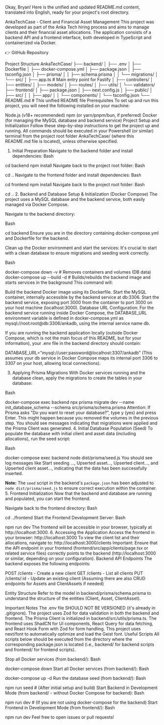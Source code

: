 Okay, Bryan! Here is the unified and updated README.md content, translated into English, ready for your project's root directory.

AnkaTechCase - Client and Financial Asset Management
This project was developed as part of the Anka Tech hiring process and aims to manage clients and their financial asset allocations. The application consists of a backend API and a frontend interface, both developed in TypeScript and containerized via Docker.

👉 GitHub Repository

Project Structure
AnkaTechCase/
├── backend/
│   ├── .env
│   ├── Dockerfile
│   ├── docker-compose.yml
│   ├── package.json
│   ├── tsconfig.json
│   ├── prisma/
│   │   ├── schema.prisma
│   │   └── migrations/
│   └── src/
│       ├── app.ts # Main entry point for Fastify
│       ├── controllers/
│       ├── entities/
│       ├── models/
│       ├── routes/
│       ├── utils/
│       └── validators/
├── frontend/
│   ├── package.json
│   ├── next.config.js
│   ├── public/
│   ├── src/
│   │   ├── app/
│   │   └── components/
│   └── tsconfig.json
└── README.md # This unified README file
Prerequisites
To set up and run this project, you will need the following installed on your machine:

Node.js (v18+ recommended)
npm (or yarn/pnpm/bun, if preferred)
Docker (for managing the MySQL database and backend service)
Project Setup and Initialization
Follow these step-by-step instructions to get the project up and running. All commands should be executed in your Powershell (or similar) terminal from the project root folder AnkaTechCase/ (where this README.md file is located), unless otherwise specified.

1. Initial Preparation
Navigate to the backend folder and install dependencies:
Bash

cd backend
npm install
Navigate back to the project root folder:
Bash

cd ..
Navigate to the frontend folder and install dependencies:
Bash

cd frontend
npm install
Navigate back to the project root folder:
Bash

cd ..
2. Backend and Database Setup & Initialization (Docker Compose)
The project uses a MySQL database and the backend service, both easily managed via Docker Compose.

Navigate to the backend directory:

Bash

cd backend
Ensure you are in the directory containing docker-compose.yml and Dockerfile for the backend.

Clean up the Docker environment and start the services:
It's crucial to start with a clean database to ensure migrations and seeding work correctly.

Bash

docker-compose down -v # Removes containers and volumes (DB data)
docker-compose up --build -d # Builds/rebuilds the backend image and starts services in the background
This command will:

Build the backend Docker image using its Dockerfile.
Start the MySQL container, internally accessible by the backend service at db:3306.
Start the backend service, exposing port 3000 from the container to port 3000 on your host machine (localhost:3000).
Database URL Configuration:
For the backend service running inside Docker Compose, the DATABASE_URL environment variable is defined in docker-compose.yml as mysql://root:root@db:3306/ankadb, using the internal service name db.

If you are running the backend application locally (outside Docker Compose, which is not the main focus of this README, but for your information), your .env file in the backend directory should contain:

DATABASE_URL="mysql://user:password@localhost:3307/ankadb"
(This assumes your db service in Docker Compose maps its internal port 3306 to 3307 on your host, allowing local connections).

3. Applying Prisma Migrations
With Docker services running and the database clean, apply the migrations to create the tables in your database:

Bash

docker-compose exec backend npx prisma migrate dev --name init_database_schema --schema src/prisma/schema.prisma
Attention: If Prisma asks "Do you want to reset your database?", type y (yes) and press Enter. This might happen because you removed the volumes in the previous step.
You should see messages indicating that migrations were applied and the Prisma Client was generated.
4. Initial Database Population (Seed)
To populate the database with initial client and asset data (including allocations), run the seed script:

Bash

docker-compose exec backend node dist/prisma/seed.js
You should see log messages like Start seeding ..., Upserted asset..., Upserted client..., and Upserted client asset..., indicating that the data has been successfully inserted.

**Note:** The `seed` script in the backend's `package.json` has been adjusted to `node dist/prisma/seed.js` to ensure correct execution within the container.
5. Frontend Initialization
Now that the backend and database are running and populated, you can start the frontend.

Navigate back to the frontend directory:
Bash

cd ../frontend
Start the Frontend Development Server:
Bash

npm run dev
The frontend will be accessible in your browser, typically at http://localhost:3000.
6. Accessing the Application
Access the frontend in your browser: http://localhost:3000
To view the client list and their allocations, navigate to: http://localhost:3000/clients
Important: Ensure that the API endpoint in your frontend (frontend/src/app/clients/page.tsx or related service files) correctly points to the backend (http://localhost:3000 or similar, depending on your configuration).
Backend API Endpoints
The backend exposes the following endpoints:

POST /clients - Create a new client
GET /clients - List all clients
PUT /clients/:id - Update an existing client
(Assuming there are also CRUD endpoints for Assets and ClientAssets if needed)

Entity Structure
Refer to the model in backend/prisma/schema.prisma to understand the structure of the entities (Client, Asset, ClientAsset).

Important Notes
The .env file SHOULD NOT BE VERSIONED (it's already in .gitignore).
The project uses Zod for data validation in both the backend and frontend.
The Prisma Client is initialized in backend/src/utils/prisma.ts.
The frontend uses ShadCN for UI components, React Query for data fetching, and React Hook Form with Zod for form handling.
This project uses next/font to automatically optimize and load the Geist font.
Useful Scripts
All scripts below should be executed from the directory where the corresponding package.json is located (i.e., backend/ for backend scripts and frontend/ for frontend scripts).

Stop all Docker services (from backend/):
Bash

docker-compose down
Start all Docker services (from backend/):
Bash

docker-compose up -d
Run the database seed (from backend/):
Bash

npm run seed # (After initial setup and build)
Start Backend in Development Mode (from backend/ - without Docker Compose for backend):
Bash

npm run dev # (If you are not using docker-compose for the backend)
Start Frontend in Development Mode (from frontend/):
Bash

npm run dev
Feel free to open issues or pull requests!